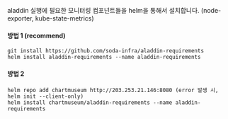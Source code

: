 aladdin 실행에 필요한 모니터링 컴포넌트들을 helm을 통해서 설치합니다. (node-exporter, kube-state-metrics)


#### 방법 1 (recommend)

    git install https://github.com/soda-infra/aladdin-requirements
    helm install aladdin-requirements --name aladdin-requirements


#### 방법 2

    helm repo add chartmuseum http://203.253.21.146:8080 (error 발생 시, helm init --client-only)
    helm install chartmuseum/aladdin-requirements --name aladdin-requirements
